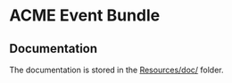 # ACME Event Bundle

## Documentation

The documentation is stored in the [Resources/doc/](Resources/doc) folder. 